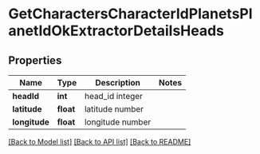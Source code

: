 # GetCharactersCharacterIdPlanetsPlanetIdOkExtractorDetailsHeads

## Properties
Name | Type | Description | Notes
------------ | ------------- | ------------- | -------------
**headId** | **int** | head_id integer | 
**latitude** | **float** | latitude number | 
**longitude** | **float** | longitude number | 

[[Back to Model list]](../README.md#documentation-for-models) [[Back to API list]](../README.md#documentation-for-api-endpoints) [[Back to README]](../README.md)


